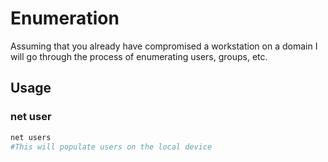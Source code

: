 # Enumeration


Assuming that you already have compromised a workstation on a domain I will go through the process of enumerating users, groups, etc.


## Usage

### net user


```bash
net users
#This will populate users on the local device
```
